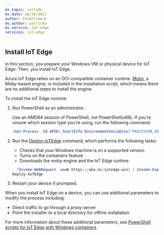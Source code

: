```yaml
---
ms.topic: include
ms.date: 10/29/2021
author: PatAltimore
ms.author: patricka
ms.service: iot-edge
services: iot-edge
---
```


## Install IoT Edge

In this section, you prepare your Windows VM or physical device for IoT Edge. Then, you install IoT Edge.

Azure IoT Edge relies on an OCI-compatible container runtime. [Moby](https://github.com/moby/moby), a Moby-based engine, is included in the installation script, which means there are no additional steps to install the engine.

To install the IoT Edge runtime:

1. Run PowerShell as an administrator.

   Use an AMD64 session of PowerShell, not PowerShell(x86). If you're unsure which session type you're using, run the following command:

   ```powershell
   (Get-Process -Id $PID).StartInfo.EnvironmentVariables["PROCESSOR_ARCHITECTURE"]
   ```

2. Run the [Deploy-IoTEdge](/azure/iot-edge/reference-windows-scripts#deploy-iotedge) command, which performs the following tasks:

   * Checks that your Windows machine is on a supported version
   * Turns on the containers feature
   * Downloads the moby engine and the IoT Edge runtime

   ```powershell
   . {Invoke-WebRequest -useb https://aka.ms/iotedge-win} | Invoke-Expression; `
   Deploy-IoTEdge
   ```

3. Restart your device if prompted.

When you install IoT Edge on a device, you can use additional parameters to modify the process including:

* Direct traffic to go through a proxy server
* Point the installer to a local directory for offline installation

For more information about these additional parameters, see [PowerShell scripts for IoT Edge with Windows containers](/azure/iot-edge/reference-windows-scripts).
